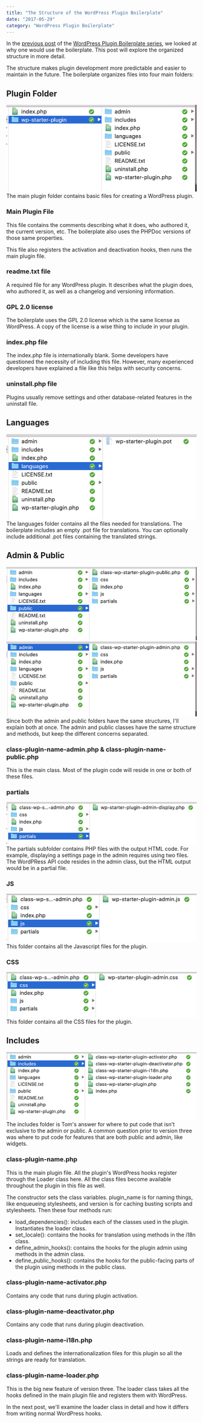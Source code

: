 ```yaml
---
title: "The Structure of the WordPress Plugin Boilerplate"
date: "2017-05-29"
category: "WordPress Plugin Boilerplate"
---
```


In the [previous post](https://www.slushman.com/post/why-use-the-boilerplate) of the [WordPress Plugin Boilerplate series](https://www.slushman.com/post/guide-using-wordpress-plugin-boilerplate/), we looked at why one would use the boilerplate. This post will explore the organized structure in more detail.

The structure makes plugin development more predictable and easier to maintain in the future. The boilerplate organizes files into four main folders:

## Plugin Folder

[![WordPress Plugin Boilerplate Main Folder](./images/wp-plugin-boilerplate-root-folder.png)](./images/wp-plugin-boilerplate-root-folder.png)The main plugin folder contains basic files for creating a WordPress plugin.

### Main Plugin File

This file contains the comments describing what it does, who authored it, the current version, etc. The boilerplate also uses the PHPDoc versions of those same properties.

This file also registers the activation and deactivation hooks, then runs the main plugin file.

### readme.txt file

A required file for any WordPress plugin. It describes what the plugin does, who authored it, as well as a changelog and versioning information.

### GPL 2.0 license

The boilerplate uses the GPL 2.0 license which is the same license as WordPress. A copy of the license is a wise thing to include in your plugin.

### index.php file

The index.php file is internationally blank. Some developers have questioned the necessity of including this file. However, many experienced developers have explained a file like this helps with security concerns.

### uninstall.php file

Plugins usually remove settings and other database-related features in the uninstall file.

## Languages

[![WordPress Plugin Boilerplate Languages Folder](./images/wp-plugin-boilerplate-languages-folder.png)](./images/wp-plugin-boilerplate-languages-folder.png) The languages folder contains all the files needed for translations. The boilerplate includes an empty .pot file for translations. You can optionally include additional .pot files containing the translated strings.

## Admin & Public

[![WordPress Plugin Boilerplate Public Folder](./images/wp-plugin-boilerplate-public-folder.png)](./images/wp-plugin-boilerplate-public-folder.png) [![WordPress Plugin Boilerplate Admin Folder](./images/wp-plugin-boilerplate-admin-folder.png)](./images/wp-plugin-boilerplate-admin-folder.png) Since both the admin and public folders have the same structures, I'll explain both at once. The admin and public classes have the same structure and methods, but keep the different concerns separated.

### class-plugin-name-admin.php & class-plugin-name-public.php

This is the main class. Most of the plugin code will reside in one or both of these files.

### partials

[![WordPress Plugin Boilerplate Admin Partials Folder](./images/wp-plugin-boilerplate-admin-partials-folder.png)](./images/wp-plugin-boilerplate-admin-partials-folder.png) The partials subfolder contains PHP files with the output HTML code. For example, displaying a settings page in the admin requires using two files. The WordPRess API code resides in the admin class, but the HTML output would be in a partial file.

### JS

[![WordPress Plugin Boilerplate Admin JS Folder](./images/wp-plugin-boilerplate-admin-js-folder.png)](./images/wp-plugin-boilerplate-admin-js-folder.png) This folder contains all the Javascript files for the plugin.

### CSS

[![WordPress Plugin Boilerplate Admin CSS Folder](./images/wp-plugin-boilerplate-admin-css-folder.png)](./images/wp-plugin-boilerplate-admin-css-folder.png) This folder contains all the CSS files for the plugin.

## Includes

[![WordPress Plugin Boilerplate Includes Folder](./images/wp-plugin-boilerplate-includes-folder.png)](./images/wp-plugin-boilerplate-includes-folder.png) The includes folder is Tom's answer for where to put code that isn't exclusive to the admin or public. A common question prior to version three was where to put code for features that are both public and admin, like widgets.

### class-plugin-name.php

This is the main plugin file. All the plugin's WordPress hooks register through the Loader class here. All the class files become available throughout the plugin in this file as well.

The constructor sets the class variables. plugin_name is for naming things, like enqueueing stylesheets, and version is for caching busting scripts and stylesheets. Then these four methods run:

- load_dependencies(): includes each of the classes used in the plugin. Instantiates the loader class.
- set_locale(): contains the hooks for translation using methods in the i18n class.
- define_admin_hooks(): contains the hooks for the plugin admin using methods in the admin class.
- define_public_hooks(): contains the hooks for the public-facing parts of the plugin using methods in the public class.

### class-plugin-name-activator.php

Contains any code that runs during plugin activation.

### class-plugin-name-deactivator.php

Contains any code that runs during plugin deactivation.

### class-plugin-name-i18n.php

Loads and defines the internationalization files for this plugin so all the strings are ready for translation.

### class-plugin-name-loader.php

This is the big new feature of version three. The loader class takes all the hooks defined in the main plugin file and registers them with WordPress.

In the next post, we'll examine the loader class in detail and how it differs from writing normal WordPress hooks.

